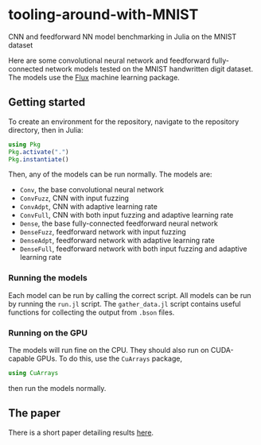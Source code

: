 # tooling-around-with-MNIST
CNN and feedforward NN model benchmarking in Julia on the MNIST dataset

Here are some convolutional neural network and feedforward fully-connected network models
tested on the MNIST handwritten digit dataset.
The models use the [Flux](https://github.com/FluxML/Flux.jl) machine learning package.

## Getting started

To create an environment for the repository,
navigate to the repository directory, then in Julia:

```julia
using Pkg
Pkg.activate(".")
Pkg.instantiate()
```

Then, any of the models can be run normally. The models are:

* `Conv`, the base convolutional neural network
* `ConvFuzz`, CNN with input fuzzing
* `ConvAdpt`, CNN with adaptive learning rate
* `ConvFull`, CNN with both input fuzzing and adaptive learning rate
* `Dense`, the base fully-connected feedforward neural network
* `DenseFuzz`, feedforward network with input fuzzing
* `DenseAdpt`, feedforward network with adaptive learning rate
* `DenseFull`, feedforward network with both input fuzzing and adaptive learning rate

### Running the models

Each model can be run by calling the correct script.
All models can be run by running the `run.jl` script.
The `gather_data.jl` script contains useful functions for collecting the output from `.bson` files.

### Running on the GPU

The models will run fine on the CPU.
They should also run on CUDA-capable GPUs.
To do this, use the `CuArrays` package,

```julia
using CuArrays
```

then run the models normally.

## The paper

There is a short paper detailing results [here](https://github.com/alec-hoyland/tooling-around-with-MNIST/blob/master/paper/nips_2018.pdf).

